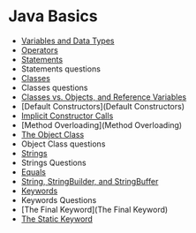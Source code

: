 # Java Basics

- [Variables and Data Types](Variables-and-Data-Types)
- [Operators](Operators)
- [Statements](Statements)
- Statements questions
- [Classes](Classes)
- Classes questions
- [Classes vs. Objects, and Reference Variables](classes-objects-reference-variables)
- [Default Constructors](Default Constructors)
- [Implicit Constructor Calls](Implicit-Constructor-Calls)
- [Method Overloading](Method Overloading)
- [The Object Class](The-Object-Class)
- Object Class questions
- [Strings](Strings)
- Strings Questions
- [Equals](Equals)
- [String, StringBuilder, and StringBuffer](String-StringBuilder-and-StringBuffer)
- [Keywords](Keywords)
- Keywords Questions
- [The Final Keyword](The Final Keyword)
- [The Static Keyword](The-Static-Keyword)
